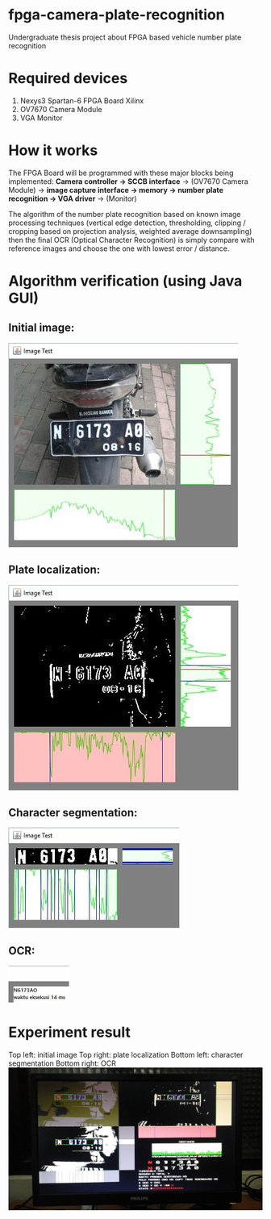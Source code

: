 # fpga-camera-plate-recognition
Undergraduate thesis project about FPGA based vehicle number plate recognition

# Required devices
1. Nexys3 Spartan-6 FPGA Board Xilinx
2. OV7670 Camera Module
3. VGA Monitor

# How it works
The FPGA Board will be programmed with these major blocks being implemented:
**Camera controller -> SCCB interface** -> (OV7670 Camera Module) -> **image capture interface -> memory -> number plate recognition -> VGA driver** -> (Monitor)

The algorithm of the number plate recognition based on known image processing techniques (vertical edge detection, thresholding, clipping / cropping based on projection analysis, weighted average downsampling) then the final OCR (Optical Character Recognition) is simply compare with reference images and choose the one with lowest error / distance.

# Algorithm verification (using Java GUI)
## Initial image:
![alt text](https://raw.githubusercontent.com/diannatarahman/fpga-camera-plate-recognition/master/pictures/plate_2_stage_1.jpg)
## Plate localization:
![alt text](https://raw.githubusercontent.com/diannatarahman/fpga-camera-plate-recognition/master/pictures/plate_2_stage_2.jpg)
## Character segmentation:
![alt text](https://raw.githubusercontent.com/diannatarahman/fpga-camera-plate-recognition/master/pictures/plate_2_stage_3.jpg)
## OCR:
![alt text](https://raw.githubusercontent.com/diannatarahman/fpga-camera-plate-recognition/master/pictures/plate_2_stage_4.jpg)

# Experiment result
Top left: initial image
Top right: plate localization
Bottom left: character segmentation
Bottom right: OCR
![alt text](https://raw.githubusercontent.com/diannatarahman/fpga-camera-plate-recognition/master/pictures/plate_2_distance_30_cm.jpg)
